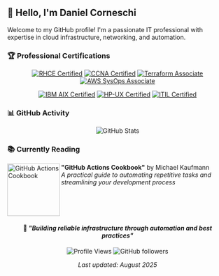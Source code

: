 ## 👋 Hello, I'm Daniel Corneschi

Welcome to my GitHub profile! I'm a passionate IT professional with expertise in cloud infrastructure, networking, and automation.

### 🏆 Professional Certifications

<div align="center">
  
[![RHCE Certified](https://img.shields.io/badge/Red%20Hat-RHCE-EE0000?style=for-the-badge&logo=redhat&logoColor=white)](https://www.redhat.com/en/services/certification)
[![CCNA Certified](https://img.shields.io/badge/Cisco-CCNA-1BA0D7?style=for-the-badge&logo=cisco&logoColor=white)](https://www.cisco.com/c/en/us/training-events/training-certifications/certifications/associate/ccna.html)
[![Terraform Associate](https://img.shields.io/badge/HashiCorp-Terraform%20Associate-7B42BC?style=for-the-badge&logo=terraform&logoColor=white)](https://www.hashicorp.com/certification/terraform-associate)
[![AWS SysOps Associate](https://img.shields.io/badge/AWS-SysOps%20Associate-FF9900?style=for-the-badge&logo=amazon-aws&logoColor=white)](https://aws.amazon.com/certification/certified-sysops-admin-associate/)

[![IBM AIX Certified](https://img.shields.io/badge/IBM-AIX%20Certified-1261FE?style=for-the-badge&logo=ibm&logoColor=white)](https://www.ibm.com/certify/)
[![HP-UX Certified](https://img.shields.io/badge/HP-UX%20Certified-0096D6?style=for-the-badge&logo=hp&logoColor=white)](https://www.hpe.com/us/en/services/training.html)
[![ITIL Certified](https://img.shields.io/badge/ITIL-Certified-FF6B35?style=for-the-badge&logo=itil&logoColor=white)](https://www.axelos.com/certifications/itil-service-management)

</div>

### 📊 GitHub Activity

<div align="center">
  
![GitHub Stats](https://github-readme-stats.vercel.app/api?username=dcorneschi&show_icons=true&theme=one_dark_pro&hide_border=true&count_private=false)

</div>

### 📚 Currently Reading

<img src="https://m.media-amazon.com/images/I/61yB4mVu3PL._SL1360_.jpg" width="120" align="left" alt="GitHub Actions Cookbook"/>

**"GitHub Actions Cookbook"** by Michael Kaufmann  
*A practical guide to automating repetitive tasks and streamlining your development process*

<br clear="left"/>

<div align="center">
  
#### 🎯 *"Building reliable infrastructure through automation and best practices"*

![Profile Views](https://komarev.com/ghpvc/?username=dcorneschi&color=blue&style=flat-square&label=Profile+Views)
![GitHub followers](https://img.shields.io/github/followers/dcorneschi?style=social)

</div>

<div align="center">

*Last updated: August 2025*

</div>
